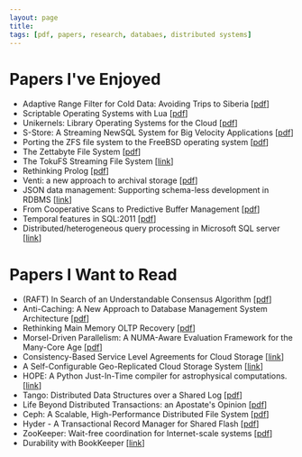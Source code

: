 ```yaml
---
layout: page
title:
tags: [pdf, papers, research, databaes, distributed systems]
---
```


# Papers I've Enjoyed
* <span>Adaptive Range Filter for Cold Data: Avoiding Trips to Siberia</span> [<a href="http://www.vldb.org/pvldb/vol6/p1714-kossmann.pdf">pdf</a>]
* <span>Scriptable Operating Systems with Lua</span> [<a href="http://www.netbsd.org/~lneto/dls14.pdf">pdf</a>]
* <span>Unikernels: Library Operating Systems for the Cloud</span> [<a href="http://anil.recoil.org/papers/2013-asplos-mirage.pdf">pdf</a>]
* <span>S-Store: A Streaming NewSQL System for Big Velocity Applications</span> [<a href="http://www.vldb.org/pvldb/vol7/p1633-cetintemel.pdf">pdf</a>]
* <span>Porting the ZFS file system to the FreeBSD operating system</span> [<a href="http://2007.asiabsdcon.org/papers/P16-paper.pdf">pdf</a>]
* <span>The Zettabyte File System</span> [<a href="http://users.soe.ucsc.edu/~scott/courses/Fall04/221/zfs_overview.pdf">pdf</a>]
* <span>The TokuFS Streaming File System</span> [<a href="https://www.usenix.org/conference/hotstorage12/workshop-program/presentation/esmet">link</a>]
* <span>Rethinking Prolog</span> [<a href="http://okmij.org/ftp/kakuritu/rethinking.pdf">pdf</a>]
* <span>Venti: a new approach to archival storage</span> [<a href="http://www.plan9.bell-labs.com/sys/doc/venti/venti.pdf">pdf</a>]
* <span>JSON data management: Supporting schema-less development in RDBMS</span> [<a href="http://dl.acm.org/citation.cfm?id=2595628">link</a>]
* <span>From Cooperative Scans to Predictive Buffer Management</span> [<a href="http://vldb.org/pvldb/vol5/p1759_michalswitakowski_vldb2012.pdf">pdf</a>]
* <span>Temporal features in SQL:2011</span> [<a href="http://www.sigmod.org/publications/sigmod-record/1209/pdfs/07.industry.kulkarni.pdf">pdf</a>]
* <span>Distributed/heterogeneous query processing in Microsoft SQL server</span> [<a href="http://ieeexplore.ieee.org/xpls/abs_all.jsp?arnumber=1410211&tag=1">link</a>]

# Papers I Want to Read
* <span>(RAFT) In Search of an Understandable Consensus Algorithm</span> [<a href="https://ramcloud.stanford.edu/raft.pdf">pdf</a>]
* <span>Anti-Caching: A New Approach to Database Management System Architecture</span> [<a href="http://www.vldb.org/pvldb/vol6/p1942-debrabant.pdf">pdf</a>]
* <span>Rethinking Main Memory OLTP Recovery</span> [<a href="http://hstore.cs.brown.edu/papers/voltdb-recovery.pdf">pdf</a>]
* <span>Morsel-Driven Parallelism: A NUMA-Aware Evaluation Framework for the Many-Core Age</span> [<a href="http://www-db.in.tum.de/~leis/papers/morsels.pdf">pdf</a>]
* <span>Consistency-Based Service Level Agreements for Cloud Storage</span> [<a href="http://dl.acm.org/citation.cfm?id=2522731">link</a>]
* <span>A Self-Configurable Geo-Replicated Cloud Storage System</span> [<a href="https://www.usenix.org/conference/osdi14/technical-sessions/presentation/ardekani">link</a>]
* <span>HOPE: A Python Just-In-Time compiler for astrophysical computations.</span> [<a href="http://arxiv.org/abs/1410.4345">link</a>]
* <span>Tango: Distributed Data Structures over a Shared Log</span> [<a href="http://www.cs.cornell.edu/~taozou/sosp13/tangososp.pdf">pdf</a>]
* <span>Life Beyond Distributed Transactions: an Apostate's Opinion</span> [<a href="http://www.ics.uci.edu/~cs223/papers/cidr07p15.pdf">pdf</a>]
* <span>Ceph: A Scalable, High-Performance Distributed File System</span> [<a href="http://www.ssrc.ucsc.edu/Papers/weil-osdi06.pdf">pdf</a>]
* <span>Hyder - A Transactional Record Manager for Shared Flash</span> [<a href="http://www.cidrdb.org/cidr2011/Papers/CIDR11_Paper2.pdf">pdf</a>]
* <span>ZooKeeper: Wait-free coordination for Internet-scale systems</span> [<a href="https://www.usenix.org/legacy/event/usenix10/tech/full_papers/Hunt.pdf">pdf</a>]
* <span>Durability with BookKeeper</span> [<a href="http://dl.acm.org/citation.cfm?id=2433144">link</a>]
